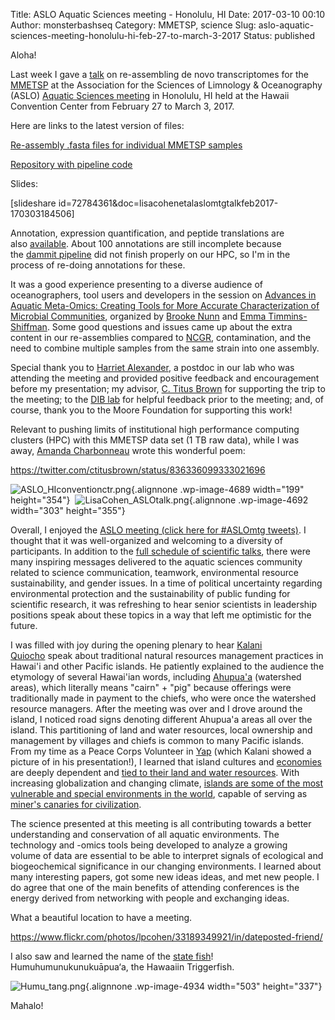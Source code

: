 Title: ASLO Aquatic Sciences meeting - Honolulu, HI
Date: 2017-03-10 00:10
Author: monsterbashseq
Category: MMETSP, science
Slug: aslo-aquatic-sciences-meeting-honolulu-hi-feb-27-to-march-3-2017
Status: published

Aloha!

Last week I gave a
[talk](https://www.sgmeet.com/aslo/honolulu2017/viewabstract.asp?abstractid=29893) on
re-assembling de novo transcriptomes for the
[MMETSP](http://marinemicroeukaryotes.org/) at the Association for the
Sciences of Limnology & Oceanography (ASLO) [Aquatic Sciences
meeting](https://www.sgmeet.com/aslo/honolulu2017/program.asp) in
Honolulu, HI held at the Hawaii Convention Center from February 27 to
March 3, 2017.

Here are links to the latest version of files:

[Re-assembly .fasta files for individual MMETSP
samples](https://figshare.com/articles/Marine_Microbial_Eukaryotic_Transcriptome_Sequencing_Project_re-assemblies/3840153)

[Repository with pipeline code](https://github.com/dib-lab/dib-MMETSP)

Slides:

\[slideshare
id=72784361&doc=lisacohenetalaslomtgtalkfeb2017-170303184506\]

Annotation, expression quantification, and peptide translations are
also [available](https://zenodo.org/record/257410#.WMJRGnTafq0). About
100 annotations are still incomplete because the [dammit
pipeline](http://www.camillescott.org/dammit/) did not finish properly
on our HPC, so I'm in the process of re-doing annotations for these.

It was a good experience presenting to a diverse audience of
oceanographers, tool users and developers in the session on [Advances in
Aquatic Meta-Omics: Creating Tools for More Accurate Characterization of
Microbial
Communities](http://www.sgmeet.com/aslo/honolulu2017/sessionschedule.asp?SessionID=016),
organized by [Brooke
Nunn](http://www.environmentalproteomics.org/brook-l-nunn.html) and
[Emma Timmins-Shiffman](http://emmatimminsschiffman.weebly.com/). Some
good questions and issues came up about the extra content in our
re-assemblies compared to [NCGR](https://github.com/ncgr/rbpa),
contamination, and the need to combine multiple samples from the same
strain into one assembly.

Special thank you to [Harriet Alexander](https://halexand.github.io/), a
postdoc in our lab who was attending the meeting and provided positive
feedback and encouragement before my presentation; my advisor, [C. Titus
Brown](http://ivory.idyll.org/blog/) for supporting the trip to the
meeting; to the [DIB lab](http://ivory.idyll.org/lab/) for helpful
feedback prior to the meeting; and, of course, thank you to the Moore
Foundation for supporting this work!

Relevant to pushing limits of institutional high performance computing
clusters (HPC) with this MMETSP data set (1 TB raw data), while I was
away, [Amanda Charbonneau](https://github.com/ACharbonneau) wrote this
wonderful poem:

https://twitter.com/ctitusbrown/status/836336099333021696

![ASLO\_HIconventionctr.png](https://monsterbashseq.files.wordpress.com/2017/03/aslo_hiconventionctr.png?w=396){.alignnone
.wp-image-4689 width="199"
height="354"}  ![LisaCohen\_ASLOtalk.png](https://monsterbashseq.files.wordpress.com/2017/03/lisacohen_aslotalk1.png?w=464){.alignnone
.wp-image-4692 width="303" height="355"}

Overall, I enjoyed the [ASLO meeting (click here for \#ASLOmtg
tweets)](https://twitter.com/hashtag/aslomtg?f=tweets&vertical=default&src=hash).
I thought that it was well-organized and welcoming to a diversity of
participants. In addition to the [full schedule of scientific
talks](https://www.sgmeet.com/aslo/honolulu2017/sessionlist.asp), there
were many inspiring messages delivered to the aquatic sciences community
related to science communication, teamwork, environmental resource
sustainability, and gender issues. In a time of political uncertainty
regarding environmental protection and the sustainability of public
funding for scientific research, it was refreshing to hear senior
scientists in leadership positions speak about these topics in a way
that left me optimistic for the future.

I was filled with joy during the opening plenary to hear [Kalani
Quiocho](http://www.hawaiiconservation.org/what-we-do/our-strategy/building-capacity/conservation-connections/conservation-connections-talk-story/kalani-quiocho) speak
about traditional natural resources management practices in Hawai'i and
other Pacific islands. He patiently explained to the audience the
etymology of several Hawai'ian words,
including [Ahupua'a](https://en.wikipedia.org/wiki/Ahupuaa) (watershed
areas), which literally means "cairn" + "pig" because offerings were
traditionally made in payment to the chiefs, who were once the watershed
resource managers. After the meeting was over and I drove around the
island, I noticed road signs denoting different Ahupua'a areas all over
the island. This partitioning of land and water resources, local
ownership and management by villages and chiefs is common to many
Pacific islands. From my time as a Peace Corps Volunteer in
[Yap](https://en.wikipedia.org/wiki/Yap) (which Kalani showed a picture
of in his presentation!), I learned that island cultures and
[economies](http://www.fao.org/docrep/003/W8376E/w8376e05.htm) are
deeply dependent and [tied to their land and water
resources](https://www.sprep.org/). With increasing globalization and
changing climate, [islands are some of the most vulnerable and special
environments in the
world](http://www.ipcc.ch/ipccreports/tar/wg2/index.php?idp=620),
capable of serving as [miner's canaries for
civilization](http://www.ourplanet.com/imgversn/151/falanruw.html).

The science presented at this meeting is all contributing towards a
better understanding and conservation of all aquatic environments. The
technology and -omics tools being developed to analyze a growing
volume of data are essential to be able to interpret signals of
ecological and biogeochemical significance in our changing environments.
I learned about many interesting papers, got some new ideas ideas, and
met new people. I do agree that one of the main benefits of attending
conferences is the energy derived from networking with people and
exchanging ideas.

What a beautiful location to have a meeting.

https://www.flickr.com/photos/lpcohen/33189349921/in/dateposted-friend/

I also saw and learned the name of the [state
fish](http://universityofhawaii.myuvn.com/can-you-say-humuhumunukunukuapuaa/)!
Humuhumunukunukuāpua‘a, the Hawaaiin Triggerfish.

![Humu\_tang.png](https://monsterbashseq.files.wordpress.com/2017/03/humu_tang.png){.alignnone
.wp-image-4934 width="503" height="337"}

Mahalo!
